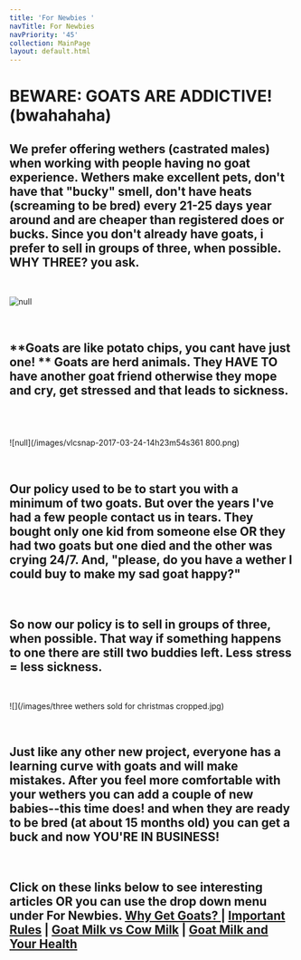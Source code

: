 ```yaml
---
title: 'For Newbies '
navTitle: For Newbies
navPriority: '45'
collection: MainPage
layout: default.html
---
```

# **BEWARE: GOATS ARE ADDICTIVE! (bwahahaha)**

## We prefer offering wethers (castrated males) when working with people having no goat experience.  Wethers make excellent pets, don't have that "bucky" smell, don't have heats (screaming to be bred) every 21-25 days year around and are cheaper than registered does or bucks. Since you don't already have goats, i prefer to sell in groups of three, when possible. **WHY THREE?** you ask.

<br />

![null](/images/sam_2409.jpg)

<br />

## **Goats are like potato chips, you cant have just one! ** Goats are herd animals. They HAVE TO have another goat friend otherwise they mope and cry, get stressed and that leads to sickness.

## <br />

![null](/images/vlcsnap-2017-03-24-14h23m54s361 800.png)

<br />

## Our policy used to be to start you with a minimum of two goats.  But over the years I've had a few people contact us in tears. They bought only one kid from someone else OR they had two goats but one died and the other was crying 24/7. And, "please, do you have a wether I could buy to make my sad goat happy?"

<br />

## So now our policy is to sell in groups of three, when possible.  That way if something happens to one there are still two buddies left.  Less stress = less sickness.

<br />

![](/images/three wethers sold for christmas cropped.jpg)

<br />

## Just like any other new project, everyone has a learning curve with goats and will make mistakes. After you feel more comfortable with your wethers you can add a couple of new babies--this time does!  and when they are ready to be bred (at about 15 months old) you can get a buck and now YOU'RE IN BUSINESS!

<br />

## Click on these links below to see interesting articles OR you can use the drop down menu under For Newbies. [Why Get Goats? ](sub_pages/so-why-do-you-want-goats.html) | [Important Rules](sub_pages/but-remember-these-important-rules.html) | [Goat Milk vs Cow Milk](sub_pages/the-difference-between-goats-milk-and-cows-milk.html) | [Goat Milk and Your Health](sub_pages/goat-milk-and-health.html)
